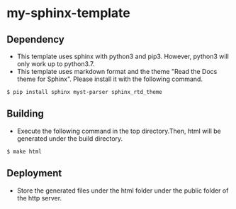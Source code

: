 # my-sphinx-template
## Dependency
- This template uses sphinx with python3 and pip3. However, python3 will only work up to python3.7.
- This template uses markdown format and the theme "Read the Docs theme for Sphinx". Please install it with the following command.

```shell
$ pip install sphinx myst-parser sphinx_rtd_theme
```

## Building
- Execute the following command in the top directory.Then, html will be generated under the build directory.

```shell
$ make html
```

## Deployment
- Store the generated files under the html folder under the public folder of the http server.
